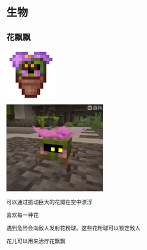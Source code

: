 # 生物
## 花飘飘
![Alt text](image.png)

<img src="image-1.png" style="width:50%;">

可以通过振动巨大的花瓣在空中漂浮

喜欢每一种花

遇到危险会向敌人发射花粉球。这些花粉球可以锁定敌人

花儿可以用来治疗花飘飘